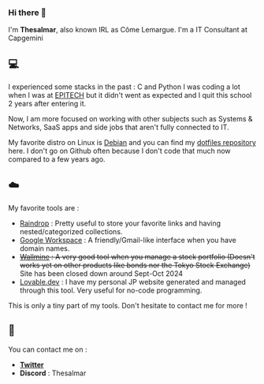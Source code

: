 ### Hi there 👋

<!--
**Thesalmar/thesalmar** is a ✨ _special_ ✨ repository because its `README.md` (this file) appears on your GitHub profile.

Here are some ideas to get you started:

- 🔭 I’m currently working on ...
- 🌱 I’m currently learning ...
- 👯 I’m looking to collaborate on ...
- 🤔 I’m looking for help with ...
- 💬 Ask me about ...
- 📫 How to reach me: ...
- 😄 Pronouns: ...
- ⚡ Fun fact: ...
-->
I'm **Thesalmar**, also known IRL as Côme Lemargue. I'm a IT Consultant at Capgemini

💻
---
I experienced some stacks in the past : C and Python
I was coding a lot when I was at [EPITECH](https://www.epitech.eu/en) but it didn't went as expected and I quit this school 2 years after entering it.

Now, I am more focused on working with other subjects such as Systems & Networks, SaaS apps and side jobs that aren't fully connected to IT.

My favorite distro on Linux is [Debian](https://www.debian.org) and you can find my [dotfiles repository](https://github.com/Thesalmar/t_dotfiles) here.
I don't go on Github often because I don't code that much now compared to a few years ago. 

☁️
---
My favorite tools are :
- [Raindrop](https://www.raindrop.io) : Pretty useful to store your favorite links and having nested/categorized collections.
- [Google Workspace](https://workspace.google.com/intl/en/) : A friendly/Gmail-like interface when you have domain names. 
- ~~[Wallmine](https://www.wallmine.com) : A very good tool when you manage a stock portfolio (Doesn't works yet on other products like bonds nor the Tokyo Stock Exchange)~~ Site has been closed down around Sept-Oct 2024
- [Lovable.dev](https://www.lovable.dev) : I have my personal JP website generated and managed through this tool. Very useful for no-code programming.

This is only a tiny part of my tools. Don't hesitate to contact me for more !

💬
---
You can contact me on :
- **[Twitter](https://twitter.com/dottokomuuu)**
- **Discord** : Thesalmar
